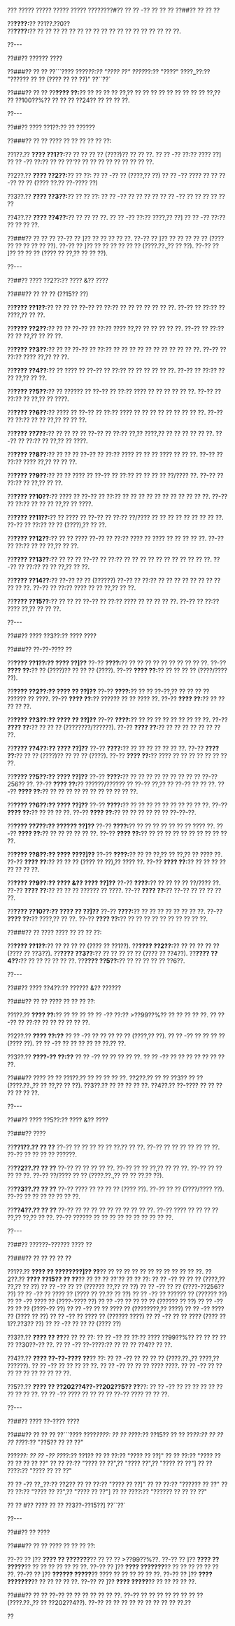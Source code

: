 ??? ????? ????? ????? ????? ????????#?? ?? ?? -?? ?? ?? ??
??##?? ?? ?? ??

??**????:**?? ??1??.??0??  
??**????:**?? ?? ?? ?? ?? ?? ?? ?? ?? ?? ?? ?? ?? ?? ?? ?? ?? ?? ??.

??---

??##?? ?????? ????

??###?? ?? ??
??```????
????_??:?? "???? ??"
????_??:?? "????"
????_??:?? "?????? ?? ?? (???? ?? ?? ??)"
??``??`

??###?? ?? ??
??**???? ??:**?? ?? ?? ?? ?? ??,?? ?? ?? ?? ?? ?? ?? ?? ?? ?? ??,?? ?? ??100??%?? ?? ?? ?? ??24?? ?? ?? ?? ??.

??---

??##?? ???? ??1??:?? ?? ??????

??###?? ?? ??
???? ?? ?? ?? ?? ?? ??:

??1??.?? **???? ??1??:**?? ?? ?? ?? ?? (????)?? ?? ?? ??.
??  ?? -?? ??:?? ???? ??]
??  ?? -?? ??:?? ?? ?? ??'?? ?? ?? ?? ?? ?? ?? ?? ?? ??.

??2??.?? **???? ??2??:**?? ?? ??:
??  ?? -?? ?? (????,?? ??)
??  ?? -?? ???? ??
??  ?? -?? ?? ?? (???? ??.?? ??-???? ??)

??3??.?? **???? ??3??:**?? ?? ?? ??:
??  ?? -?? ?? ?? ?? ??
??  ?? -?? ?? ?? ?? ?? ?? ??

??4??.?? **???? ??4??:**?? ?? ?? ?? ??.
??  ?? -?? ??:?? ????,?? ??]
??  ?? -?? ??:?? ?? ?? ?? ??.

??###?? ?? ?? ??
??-?? ?? ]?? ?? ?? ?? ?? ??.
??-?? ?? ]?? ?? ?? ?? ?? ?? (???? ?? ?? ?? ?? ?? ??).
??-?? ?? ]?? ?? ?? ?? ?? ?? ?? (????.??.,?? ?? ??).
??-?? ?? ]?? ?? ?? ?? (???? ?? ??,?? ?? ?? ??).

??---

??##?? ???? ??2??:?? ???? &?? ????

??###?? ?? ?? ?? (??15?? ??)

??**???? ??1??:**?? ?? ?? ??
??-?? ?? ??:?? ?? ?? ?? ?? ?? ?? ??.
??-?? ?? ??:?? ?? ????,?? ?? ??.

??**???? ??2??:**?? ?? ??
??-?? ?? ??:?? ???? ??,?? ?? ?? ?? ?? ??.
??-?? ?? ??:?? ?? ?? ??,?? ?? ?? ??.

??**???? ??3??:**?? ?? ??
??-?? ?? ??:?? ?? ?? ?? ?? ?? ?? ?? ?? ?? ?? ??.
??-?? ?? ??:?? ???? ??,?? ?? ??.

??**???? ??4??:**?? ?? ???? ??
??-?? ?? ??:?? ?? ?? ?? ?? ?? ??.
??-?? ?? ??:?? ?? ?? ??,?? ?? ??.

??**???? ??5??:**?? ?? ?????? ??
??-?? ?? ??:?? ???? ?? ?? ?? ?? ?? ??.
??-?? ?? ??:?? ?? ??,?? ?? ????.

??**???? ??6??:**?? ???? ??
??-?? ?? ??:?? ???? ?? ?? ?? ?? ?? ?? ?? ?? ??.
??-?? ?? ??:?? ?? ?? ??,?? ?? ?? ??.

??**???? ??7??:**?? ?? ?? ?? ??
??-?? ?? ??:?? ??,?? ????,?? ?? ?? ?? ?? ?? ??.
??-?? ?? ??:?? ?? ??,?? ?? ????.

??**???? ??8??:**?? ?? ?? ??
??-?? ?? ??:?? ???? ?? ?? ?? ???? ?? ?? ??.
??-?? ?? ??:?? ???? ??,?? ?? ?? ??.

??**???? ??9??:**?? ?? ?? ???? ??
??-?? ?? ??:?? ?? ?? ?? ?? ??/???? ??.
??-?? ?? ??:?? ?? ??,?? ?? ??.

??**???? ??10??:**?? ???? ??
??-?? ?? ??:?? ?? ?? ?? ?? ?? ?? ?? ?? ?? ?? ??.
??-?? ?? ??:?? ?? ?? ?? ??,?? ?? ????.

??**???? ??11??:**?? ?? ???? ??
??-?? ?? ??:?? ??/???? ?? ?? ?? ?? ?? ?? ?? ?? ??.
??-?? ?? ??:?? ?? ?? (????),?? ?? ??.

??**???? ??12??:**?? ?? ?? ????
??-?? ?? ??:?? ???? ?? ???? ?? ?? ?? ?? ??.
??-?? ?? ??:?? ?? ?? ??,?? ?? ??.

??**???? ??13??:**?? ?? ?? ??
??-?? ?? ??:?? ?? ?? ?? ?? ?? ?? ?? ?? ?? ?? ??.
??-?? ?? ??:?? ?? ?? ??,?? ?? ??.

??**???? ??14??:**?? ??-?? ?? ?? (??????)
??-?? ?? ??:?? ?? ?? ?? ?? ?? ?? ?? ?? ?? ?? ??.
??-?? ?? ??:?? ???? ?? ?? ??,?? ?? ??.

??**???? ??15??:**?? ?? ?? ??
??-?? ?? ??:?? ???? ?? ?? ?? ?? ??.
??-?? ?? ??:?? ???? ??,?? ?? ?? ??.

??---

??##?? ???? ??3??:?? ???? ????

??###?? ??-??-???? ??

??**???? ??1??:?? ???? ??]??**
??-?? **????:**?? ?? ?? ?? ?? ?? ?? ?? ?? ?? ??.
??-?? **???? ??:**?? ?? (????)?? ?? ?? ?? (????).
??-?? **???? ??:**?? ?? ?? ?? ?? (????/???? ??).

??**???? ??2??:?? ???? ?? ??]??**
??-?? **????:**?? ?? ?? ??-??,?? ?? ?? ?? ?? ?????? ?? ????.
??-?? **???? ??:**?? ?????? ?? ?? ???? ??.
??-?? **???? ??:**?? ?? ?? ?? ?? ??.

??**???? ??3??:?? ???? ?? ??]??**
??-?? **????:**?? ?? ?? ?? ?? ?? ?? ?? ?? ??.
??-?? **???? ??:**?? ?? ?? ?? (????????/??????).
??-?? **???? ??:**?? ?? ?? ?? ?? ?? ?? ?? ??.

??**???? ??4??:?? ???? ??]??**
??-?? **????:**?? ?? ?? ?? ?? ?? ?? ??.
??-?? **???? ??:**?? ?? ?? (????)?? ?? ?? ?? (????).
??-?? **???? ??:**?? ???? ?? ?? ?? ?? ?? ?? ?? ??.

??**???? ??5??:?? ???? ??]??**
??-?? **????:**?? ?? ?? ?? ?? ?? ?? ?? ?? ?? ??-??256?? ??.
??-?? **???? ??:**?? ??????/?????? ?? ??-?? ??,?? ?? ??-?? ?? ?? ??.
??-?? **???? ??:**?? ?? ?? ?? ?? ?? ?? ?? ?? ?? ?? ??.

??**???? ??6??:?? ???? ??]??**
??-?? **????:**?? ?? ?? ?? ?? ?? ?? ?? ?? ?? ??.
??-?? **???? ??:**?? ?? ?? ?? ??.
??-?? **???? ??:**?? ?? ?? ?? ?? ?? ?? ??-??-??.

??**???? ??7??:?? ?????? ??]??**
??-?? **????:**?? ?? ?? ?? ?? ?? ?? ?? ???? ??.
??-?? **???? ??:**?? ?? ?? ?? ?? ?? ??.
??-?? **???? ??:**?? ?? ?? ?? ?? ?? ?? ?? ?? ?? ?? ??.

??**???? ??8??:?? ???? ????]??**
??-?? **????:**?? ?? ?? ??,?? ?? ??,?? ?? ???? ??.
??-?? **???? ??:**?? ?? ?? ?? (???? ?? ??),?? ???? ??.
??-?? **???? ??:**?? ?? ?? ?? ?? ?? ?? ?? ??.

??**???? ??9??:?? ???? &?? ???? ??]??**
??-?? **????:**?? ?? ?? ?? ?? ??/???? ??.
??-?? **???? ??:**?? ?? ?? ?? ?????? ?? ????.
??-?? **???? ??:**?? ??-?? ?? ?? ?? ?? ??.

??**???? ??10??:?? ???? ?? ??]??**
??-?? **????:**?? ?? ?? ?? ?? ?? ?? ?? ??.
??-?? **???? ??:**?? ????,?? ?? ??.
??-?? **???? ??:**?? ?? ?? ?? ?? ?? ?? ?? ?? ?? ??.

??###?? ?? ????
???? ?? ?? ?? ??:

??**???? ??1??:**?? ?? ?? ?? ?? (???? ?? ??1??).
??**???? ??2??:**?? ?? ?? ?? ?? ?? (???? ?? ??3??).
??**???? ??3??:**?? ?? ?? ?? ?? ?? (???? ?? ??4??).
??**???? ??4??:**?? ?? ?? ?? ?? ?? ??.
??**???? ??5??:**?? ?? ?? ?? ?? ?? ??6??.

??---

??##?? ???? ??4??:?? ?????? &?? ??????

??###?? ?? ??
???? ?? ?? ?? ??:

??1??.?? **???? ??:**?? ?? ?? ??
??  ?? -?? ??:?? >??99??%?? ?? ?? ?? ?? ??.
??  ?? -?? ?? ??:?? ?? ?? ?? ?? ?? ??.

??2??.?? **???? ??:??**
??  ?? -?? ?? ?? ?? ?? ?? (????,?? ??).
??  ?? -?? ?? ?? ?? ?? (???? ??).
??  ?? -?? ?? ?? ?? ?? ?? ??.?? ??.

??3??.?? **????-?? ??:??**
??  ?? -?? ?? ?? ?? ?? ??.
??  ?? -?? ?? ?? ?? ?? ?? ?? ?? ??.

??###?? ???? ?? ??
??1??.?? ?? ?? ?? ?? ??.
??2??.?? ?? ?? ??3?? ?? ?? (????.??.,?? ?? ??,?? ?? ??).
??3??.?? ?? ?? ?? ?? ??.
??4??.?? ??-???? ?? ?? ?? ?? ?? ?? ??.

??---

??##?? ???? ??5??:?? ???? &?? ????

??###?? ????

??**??1??.?? ?? ??**
??-?? ?? ?? ?? ?? ?? ??.?? ?? ??.
??-?? ?? ?? ?? ?? ?? ?? ??.
??-?? ?? ?? ?? ?? ??????.

??**??2??.?? ?? ??**
??-?? ?? ?? ?? ?? ??.
??-?? ?? ?? ??,?? ?? ?? ??.
??-?? ?? ?? ?? ?? ??.
??-?? ??/???? ?? ?? (????.??.,?? ?? ?? ??.?? ??).

??**??3??.?? ?? ??**
??-?? ???? ?? ?? ?? ?? (???? ??).
??-?? ?? ?? (????/???? ??).
??-?? ?? ?? ?? ?? ?? ?? ??.

??**??4??.?? ?? ??**
??-?? ?? ?? ?? ?? ?? ?? ?? ?? ?? ??.
??-?? ???? ?? ?? ?? ?? ??,?? ??,?? ?? ??.
??-?? ?????? ?? ?? ?? ?? ?? ?? ?? ?? ?? ??.

??---

??##?? ??????-?????? ???? ??

??###?? ?? ?? ?? ?? ??

??1??.?? **???? ?? ????????]?? ??**?? ?? ?? ?? ?? ?? ?? ?? ?? ?? ?? ?? ??.
??2??.?? **???? ??15?? ?? ??**?? ?? ?? ?? ??'?? ?? ?? ??:
??  ?? -?? ?? ?? ?? (????,?? ??,?? ?? ??)
??  ?? -?? ?? ?? (?????? ??,?? ?? ??)
??  ?? -?? ?? ?? (????-??256?? ??)
??  ?? -?? ?? ???? ?? (???? ?? ??.?? ?? ??)
??  ?? -?? ?? ?????? ?? (?????? ??)
??  ?? -?? ???? ?? (????-???? ??)
??  ?? -?? ?? ?? ?? ?? (?????? ?? ??)
??  ?? -?? ?? ?? ?? (????-?? ??)
??  ?? -?? ?? ?? ???? ?? (????????,?? ????)
??  ?? -?? ???? ?? (???? ?? ??)
??  ?? -?? ?? ???? ?? (?????? ????)
??  ?? -?? ?? ?? ???? (???? ??1??.??3?? ??)
??  ?? -?? ?? ?? ?? (???? ??)

??3??.?? **???? ?? ??**?? ?? ?? ??:
??  ?? -?? ?? ??:?? ???? ??99??%?? ?? ?? ?? ?? ?? ??30??-?? ??.
??  ?? -?? ??-????:?? ?? ?? ?? ??4?? ?? ??.

??4??.?? **???? ??-??-???? ??**?? ??:
??  ?? -?? ?? ?? ?? ?? (????.??.,?? ????,?? ??????).
??  ?? -?? ?? ?? ?? ?? ??.
??  ?? -?? ?? ?? ?? ???? ????.
??  ?? -?? ?? ?? ?? ?? ?? ?? ?? ?? ?? ??.

??5??.?? **???? ?? ??202??4??-??202??5?? ??**??:
??  ?? -?? ?? ?? ?? ?? ?? ?? ?? ?? ?? ??.
??  ?? -?? ???? ?? ?? ?? ?? ??-?? ???? ?? ?? ??.

??---

??##?? ???? ??-???? ????

??###?? ?? ?? ??
??```????
????_????:
?? ?? ??_??:?? ??15??
?? ?? ??_??:?? ??
?? ?? ??_??:?? "??5?? ?? ?? ??"

????_??:
?? ?? -?? ??_??:?? ??1??
??   ?? ??:?? "???? ?? ??]"
??   ?? ??:?? "???? ?? ?? ?? ?? ?? ??"
??   ?? ??:?? "???? ?? ??",?? "???? ??",?? "???? ?? ??"]
??   ?? ????:?? "???? ?? ?? ??"

?? ?? -?? ??_??:?? ??2??
??   ?? ??:?? "???? ?? ??]"
??   ?? ??:?? "?????? ?? ??"
??   ?? ??:?? "???? ?? ??",?? "???? ?? ??"]
??   ?? ????:?? "?????? ?? ?? ?? ??"

?? ?? #?? ???? ?? ?? ??3??-??15??]
??``??`

??---

??##?? ?? ????

??###?? ?? ??
???? ?? ?? ?? ??:

??-?? ?? ]?? **???? ?? ???????**?? ?? ?? ?? >??99??%??.
??-?? ?? ]?? **???? ?? ?????**?? ?? ?? ?? ?? ?? ?? ??.
??-?? ?? ]?? **???? ???????**?? ?? ?? ?? ?? ?? ?? ??.
??-?? ?? ]?? **?????? ?????**?? ???? ?? ?? ?? ?? ?? ??.
??-?? ?? ]?? **???? ???????**?? ?? ?? ?? ?? ??.
??-?? ?? ]?? **???? ?????**?? ?? ?? ?? ?? ??.

??###?? ?? ??
??-?? ?? ?? ?? ?? ?? ?? ??.
??-?? ?? ?? ?? ?? ?? ?? ?? ?? (????.??.,?? ?? ??202??4??).
??-?? ?? ?? ?? ?? ?? ?? ?? ?? ?? ??.??

??